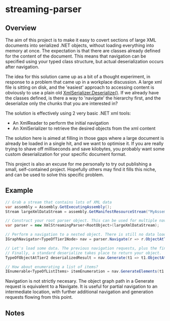 # streaming-parser

## Overview

The aim of this project is to make it easy to covert sections of large XML documents into serialized .NET objects, without loading everything into memory at once. The expectation is that there are classes already defined for the content of the document. This means that navigation can be specified using your typed class structure, but actual deserialization occurs after navigation.

The idea for this solution came up as a bit of a thought experiment, in response to a problem that came up in a workplace discussion. A large xml file is sitting on disk, and the 'easiest' approach to accessing content is obviously to use a plain old [XmlSerializer.Deserialize()](https://msdn.microsoft.com/en-us/library/system.xml.serialization.xmlserializer.deserialize%28v=vs.110%29.aspx). If we already have the classes defined, is there a way to 'navigate' the hierarchy first, and the deserialize only the chunks that you are interested in?

The solution is effectively using 2 very basic .NET xml tools:

* An XmlReader to perform the initial navigation
* An XmlSerializer to retrieve the desired objects from the xml content

The solution here is aimed at filling in those gaps where a large document is already be loaded in a single hit, and we want to optimise it. If you are really trying to shave off milliseconds and save kilobytes, you probably want some custom deserialization for your specific document format.

This project is also an excuse for me personally to try out publishing a small, self-contained project. Hopefully others may find it fills this niche, and can be used to solve this specific problem.

## Example

```cs
// Grab a stream that contains lots of XML data
var assembly = Assembly.GetExecutingAssembly();
Stream largeXmlDataStream = assembly.GetManifestResourceStream("MyAssembly.largeEmbeddedFile.xml");

// Construct your root parser object. This can be used for multiple navigation and generation requests
var parser = new XmlStreamingParser<RootObject>(largeXmlDataStream);

// Perform a navigation to a nested object. There is still no data loaded into memory. In fact, even the navigation of the underlying reader only occurs at Generate time
IGraphNavigator<TypeOfTier1Node> nav = parser.Navigate(r => r.ObjectAtTier1);

// Let's load some data. The previous navigation requests, plus the final path for generation, are used to move the underlying reader.
// Finally, a standard deserialize takes place to return your object.
TypeOfObjectAtTier2 deserializedResult = nav.Generate(t1 => t1.ObjectAtTier2);

// How about enumerating a list of items?
IEnumerable<TypeOfListItems> itemEnumeration = nav.GenerateElements(t1 => ListOfItemsInTier2)

```

Navigation is not strictly necesary. The object graph path in a Generate request is equivalent to a Navigate. It is useful for partial navigation to an intermediate location, with further additional navigation and generation requests flowing from this point.

## Notes

